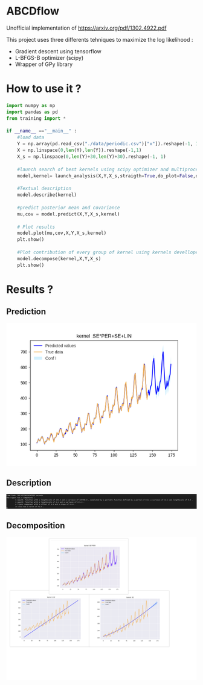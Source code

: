 # ABCDflow 

Unofficial implementation of https://arxiv.org/pdf/1302.4922.pdf

This project uses three differents tehniques to maximize the log likelihood :
- Gradient descent using tensorflow 
- L-BFGS-B optimizer (scipy)
- Wrapper of GPy library

How to use it ?
==============
```python
import numpy as np
import pandas as pd 
from training import *

if __name__ =="__main__" :
    #load data
    Y = np.array(pd.read_csv("./data/periodic.csv")["x"]).reshape(-1, 1)
    X = np.linspace(0,len(Y),len(Y)).reshape(-1,1)
    X_s = np.linspace(0,len(Y)+30,len(Y)+30).reshape(-1, 1)
    
    #launch search of best kernels using scipy optimizer and multiprocessing with 5 random restart for each optimization step
    model,kernel= launch_analysis(X,Y,X_s,straigth=True,do_plot=False,depth=4,verbose=True,initialisation_restart=5,reduce_data=False,experimental_multiprocessing=True) #straight 
    
    #Textual description
    model.describe(kernel)
    
    #predict posterior mean and covariance
    mu,cov = model.predict(X,Y,X_s,kernel)
    
    # Plot results 
    model.plot(mu,cov,X,Y,X_s,kernel)
    plt.show()
    
    #Plot contribution of every group of kernel using kernels devellopement in the article 
    model.decompose(kernel,X,Y,X_s)
    plt.show()
```


Results ?
=======
Prediction
----------
![Prediction](final_final.png)

Description
-----------
![Description](description.png)

Decomposition
-------------
![Decompo](decomp.png)
